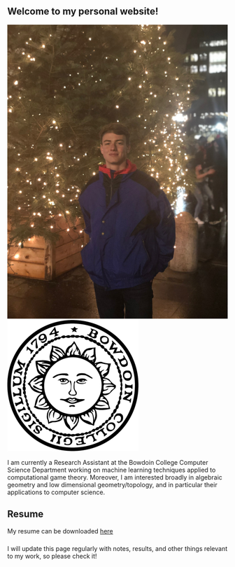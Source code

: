 ## Welcome to my personal website!

![Me](/images/IMG_2561.jpg)
![Bowdoin Logo](/images/Formal_Seal_of_Bowdoin_College,_Brunswick,_ME,_USA.svg.png)

I am currently a Research Assistant at the Bowdoin College Computer Science Department working on machine learning techniques applied to computational game theory. Moreover, I am interested broadly in algebraic geometry and low dimensional geometry/topology, and in particular their applications to computer science.

## Resume
My resume can be downloaded [here](resume.pdf)

###
I will update this page regularly with notes, results, and other things relevant to my work, so please check it!
